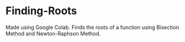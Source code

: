# Finding-Roots
Made using Google Colab. Finds the roots of a function using Bisection Method and Newton-Raphson Method.

